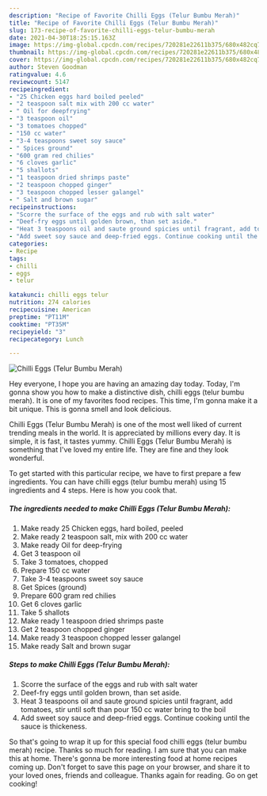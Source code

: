 ```yaml
---
description: "Recipe of Favorite Chilli Eggs (Telur Bumbu Merah)"
title: "Recipe of Favorite Chilli Eggs (Telur Bumbu Merah)"
slug: 173-recipe-of-favorite-chilli-eggs-telur-bumbu-merah
date: 2021-04-30T18:25:15.163Z
image: https://img-global.cpcdn.com/recipes/720281e22611b375/680x482cq70/chilli-eggs-telur-bumbu-merah-recipe-main-photo.jpg
thumbnail: https://img-global.cpcdn.com/recipes/720281e22611b375/680x482cq70/chilli-eggs-telur-bumbu-merah-recipe-main-photo.jpg
cover: https://img-global.cpcdn.com/recipes/720281e22611b375/680x482cq70/chilli-eggs-telur-bumbu-merah-recipe-main-photo.jpg
author: Steven Goodman
ratingvalue: 4.6
reviewcount: 5147
recipeingredient:
- "25 Chicken eggs hard boiled peeled"
- "2 teaspoon salt mix with 200 cc water"
- " Oil for deepfrying"
- "3 teaspoon oil"
- "3 tomatoes chopped"
- "150 cc water"
- "3-4 teaspoons sweet soy sauce"
- " Spices ground"
- "600 gram red chilies"
- "6 cloves garlic"
- "5 shallots"
- "1 teaspoon dried shrimps paste"
- "2 teaspoon chopped ginger"
- "3 teaspoon chopped lesser galangel"
- " Salt and brown sugar"
recipeinstructions:
- "Scorre the surface of the eggs and rub with salt water"
- "Deef-fry eggs until golden brown, than set aside."
- "Heat 3 teaspoons oil and saute ground spicies until fragrant, add tomatoes, stir until soft than pour 150 cc water bring to the boil"
- "Add sweet soy sauce and deep-fried eggs. Continue cooking until the sauce is thickeness."
categories:
- Recipe
tags:
- chilli
- eggs
- telur

katakunci: chilli eggs telur 
nutrition: 274 calories
recipecuisine: American
preptime: "PT11M"
cooktime: "PT35M"
recipeyield: "3"
recipecategory: Lunch

---
```



![Chilli Eggs (Telur Bumbu Merah)](https://img-global.cpcdn.com/recipes/720281e22611b375/680x482cq70/chilli-eggs-telur-bumbu-merah-recipe-main-photo.jpg)

Hey everyone, I hope you are having an amazing day today. Today, I'm gonna show you how to make a distinctive dish, chilli eggs (telur bumbu merah). It is one of my favorites food recipes. This time, I'm gonna make it a bit unique. This is gonna smell and look delicious.

Chilli Eggs (Telur Bumbu Merah) is one of the most well liked of current trending meals in the world. It is appreciated by millions every day. It is simple, it is fast, it tastes yummy. Chilli Eggs (Telur Bumbu Merah) is something that I've loved my entire life. They are fine and they look wonderful.




To get started with this particular recipe, we have to first prepare a few ingredients. You can have chilli eggs (telur bumbu merah) using 15 ingredients and 4 steps. Here is how you cook that.

<!--inarticleads1-->

##### The ingredients needed to make Chilli Eggs (Telur Bumbu Merah):

1. Make ready 25 Chicken eggs, hard boiled, peeled
1. Make ready 2 teaspoon salt, mix with 200 cc water
1. Make ready  Oil for deep-frying
1. Get 3 teaspoon oil
1. Take 3 tomatoes, chopped
1. Prepare 150 cc water
1. Take 3-4 teaspoons sweet soy sauce
1. Get  Spices (ground)
1. Prepare 600 gram red chilies
1. Get 6 cloves garlic
1. Take 5 shallots
1. Make ready 1 teaspoon dried shrimps paste
1. Get 2 teaspoon chopped ginger
1. Make ready 3 teaspoon chopped lesser galangel
1. Make ready  Salt and brown sugar




<!--inarticleads2-->

##### Steps to make Chilli Eggs (Telur Bumbu Merah):

1. Scorre the surface of the eggs and rub with salt water
1. Deef-fry eggs until golden brown, than set aside.
1. Heat 3 teaspoons oil and saute ground spicies until fragrant, add tomatoes, stir until soft than pour 150 cc water bring to the boil
1. Add sweet soy sauce and deep-fried eggs. Continue cooking until the sauce is thickeness.




So that's going to wrap it up for this special food chilli eggs (telur bumbu merah) recipe. Thanks so much for reading. I am sure that you can make this at home. There's gonna be more interesting food at home recipes coming up. Don't forget to save this page on your browser, and share it to your loved ones, friends and colleague. Thanks again for reading. Go on get cooking!
